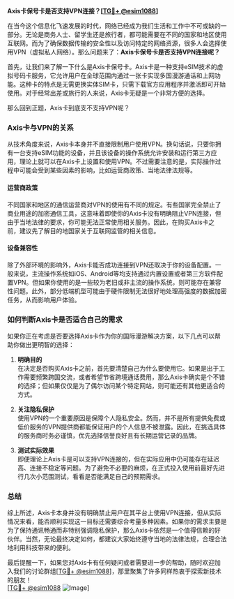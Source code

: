 **Axis卡保号卡是否支持VPN连接？[[TG💪+ @esim1088](https://t.me/s/esim1088)]**

在当今这个信息化飞速发展的时代，网络已经成为我们生活和工作中不可或缺的一部分。无论是商务人士、留学生还是旅行者，都可能需要在不同的国家和地区使用互联网。而为了确保数据传输的安全性以及访问特定的网络资源，很多人会选择使用VPN（虚拟私人网络）。那么问题来了：**Axis卡保号卡是否支持VPN连接呢？**

首先，让我们来了解一下什么是Axis卡保号卡。Axis卡是一种支持eSIM技术的虚拟号码卡服务，它允许用户在全球范围内通过一张卡实现多国漫游通话和上网功能。这种卡的特点是无需更换实体SIM卡，只需下载官方应用程序并激活即可开始使用。对于经常出差或旅行的人来说，Axis卡无疑是一个非常方便的选择。

那么回到正题，Axis卡到底支不支持VPN呢？

### **Axis卡与VPN的关系**
从技术角度来说，Axis卡本身并不直接限制用户使用VPN。换句话说，只要你拥有一台支持eSIM功能的设备，并且该设备的操作系统允许安装和运行第三方应用，理论上就可以在Axis卡上设置和使用VPN。不过需要注意的是，实际操作过程中可能会受到某些因素的影响，比如运营商政策、当地法律法规等。

#### **运营商政策**
不同国家和地区的通信运营商对VPN的使用有不同的规定。有些国家完全禁止了商业用途的加密通信工具，这意味着即使你的Axis卡没有明确阻止VPN连接，但由于当地法律的要求，你可能无法正常使用相关服务。因此，在购买Axis卡之前，建议先了解目的地国家关于互联网监管的相关信息。

#### **设备兼容性**
除了外部环境的影响外，Axis卡能否成功连接到VPN还取决于你的设备配置。一般来说，主流操作系统如iOS、Android等均支持通过内置设置或者第三方软件配置VPN。但如果你使用的是一些较为老旧或非主流的操作系统，则可能存在兼容性问题。此外，部分低端机型可能由于硬件限制无法很好地处理高强度的数据加密任务，从而影响用户体验。

### **如何判断Axis卡是否适合自己的需求**
如果你正在考虑是否要选择Axis卡作为你的国际漫游解决方案，以下几点可以帮助你做出更明智的选择：

1. **明确目的**  
   在决定是否购买Axis卡之前，首先要清楚自己为什么要使用它。如果是出于工作需要频繁跨国交流，或者希望节省跨境通话费用，那么Axis卡确实是个不错的选择；但如果仅仅是为了偶尔访问某个特定网站，则可能还有其他更适合的方式。

2. **关注隐私保护**  
   使用VPN的一个重要原因是保障个人隐私安全。然而，并不是所有提供免费或低价服务的VPN提供商都能保证用户的个人信息不被泄露。因此，在挑选具体的服务商时务必谨慎，优先选择信誉良好且有长期运营记录的品牌。

3. **测试实际效果**  
   即便理论上Axis卡是可以支持VPN连接的，但在实际应用中仍可能存在延迟高、连接不稳定等问题。为了避免不必要的麻烦，在正式投入使用前最好先进行几次小范围测试，看看是否能满足自己的预期需求。

### **总结**
综上所述，Axis卡本身并没有明确禁止用户在其平台上使用VPN连接，但从实际情况来看，能否顺利实现这一目标还需要综合考量多种因素。如果你的需求主要是为了保持通讯畅通而非特别强调隐私保护，那么Axis卡依然是一个值得信赖的好伙伴。当然，无论最终决定如何，都建议大家始终遵守当地的法律法规，合理合法地利用科技带来的便利。

最后提醒一下，如果您对Axis卡有任何疑问或者需要进一步的帮助，随时欢迎加入我们的讨论群组[[TG💪+ @esim1088](https://t.me/s/esim1088)]，那里聚集了许多同样热衷于探索新技术的朋友！  
[[TG💪+ @esim1088](https://t.me/s/esim1088) ![Image](https://i.postimg.cc/4NQfJmqS/Snipaste-2025-05-13-00-14-12.png)]
